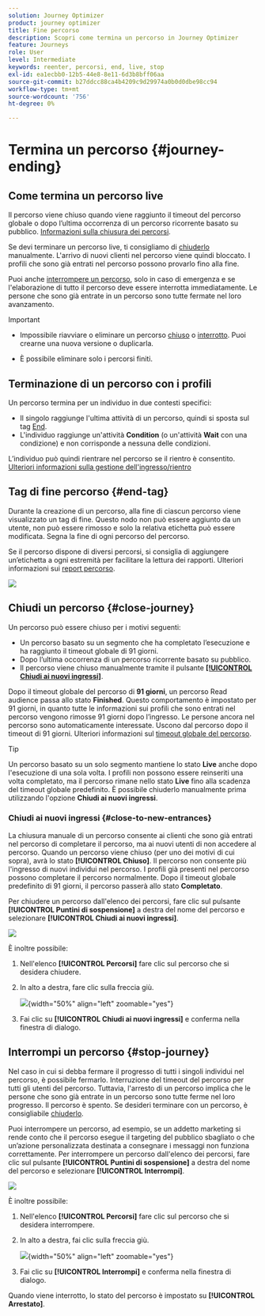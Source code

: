 ```yaml
---
solution: Journey Optimizer
product: journey optimizer
title: Fine percorso
description: Scopri come termina un percorso in Journey Optimizer
feature: Journeys
role: User
level: Intermediate
keywords: reenter, percorsi, end, live, stop
exl-id: ea1ecbb0-12b5-44e8-8e11-6d3b8bff06aa
source-git-commit: b27ddcc88ca4b4209c9d29974a0b0d0dbe98cc94
workflow-type: tm+mt
source-wordcount: '756'
ht-degree: 0%

---
```


# Termina un percorso {#journey-ending}

## Come termina un percorso live

Il percorso viene chiuso quando viene raggiunto il timeout del percorso globale o dopo l’ultima occorrenza di un percorso ricorrente basato su pubblico. [Informazioni sulla chiusura dei percorsi](#close-journey).

Se devi terminare un percorso live, ti consigliamo di [chiuderlo](#close-to-new-entrances) manualmente. L&#39;arrivo di nuovi clienti nel percorso viene quindi bloccato. I profili che sono già entrati nel percorso possono provarlo fino alla fine.

Puoi anche [interrompere un percorso](#stop-journey), solo in caso di emergenza e se l&#39;elaborazione di tutto il percorso deve essere interrotta immediatamente. Le persone che sono già entrate in un percorso sono tutte fermate nel loro avanzamento.

>[!IMPORTANT]
>
>* Impossibile riavviare o eliminare un percorso [chiuso](#close-journey) o [interrotto](#stop-journey). Puoi crearne una nuova versione o duplicarla.
>
>* È possibile eliminare solo i percorsi finiti.

## Terminazione di un percorso con i profili

Un percorso termina per un individuo in due contesti specifici:

* Il singolo raggiunge l&#39;ultima attività di un percorso, quindi si sposta sul tag [End](#end-tag).
* L&#39;individuo raggiunge un&#39;attività **Condition** (o un&#39;attività **Wait** con una condizione) e non corrisponde a nessuna delle condizioni.

L’individuo può quindi rientrare nel percorso se il rientro è consentito. [Ulteriori informazioni sulla gestione dell&#39;ingresso/rientro](../building-journeys/journey-properties.md#entrance)

## Tag di fine percorso {#end-tag}

Durante la creazione di un percorso, alla fine di ciascun percorso viene visualizzato un tag di fine. Questo nodo non può essere aggiunto da un utente, non può essere rimosso e solo la relativa etichetta può essere modificata. Segna la fine di ogni percorso del percorso.

Se il percorso dispone di diversi percorsi, si consiglia di aggiungere un’etichetta a ogni estremità per facilitare la lettura dei rapporti. Ulteriori informazioni sui [report percorso](../reports/live-report.md).

![](assets/journey-end.png)

## Chiudi un percorso {#close-journey}

Un percorso può essere chiuso per i motivi seguenti:

* Un percorso basato su un segmento che ha completato l’esecuzione e ha raggiunto il timeout globale di 91 giorni.
* Dopo l’ultima occorrenza di un percorso ricorrente basato su pubblico.
* Il percorso viene chiuso manualmente tramite il pulsante [**[!UICONTROL Chiudi ai nuovi ingressi]**](#close-to-new-entrances).

Dopo il timeout globale del percorso di **91 giorni**, un percorso Read audience passa allo stato **Finished**. Questo comportamento è impostato per 91 giorni, in quanto tutte le informazioni sui profili che sono entrati nel percorso vengono rimosse 91 giorni dopo l’ingresso. Le persone ancora nel percorso sono automaticamente interessate. Uscono dal percorso dopo il timeout di 91 giorni.  Ulteriori informazioni sul [timeout globale del percorso](../building-journeys/journey-properties.md#global_timeout).

>[!TIP]
>
>Un percorso basato su un solo segmento mantiene lo stato **Live** anche dopo l&#39;esecuzione di una sola volta. I profili non possono essere reinseriti una volta completato, ma il percorso rimane nello stato **Live** fino alla scadenza del timeout globale predefinito. È possibile chiuderlo manualmente prima utilizzando l&#39;opzione **Chiudi ai nuovi ingressi**.

### Chiudi ai nuovi ingressi {#close-to-new-entrances}

La chiusura manuale di un percorso consente ai clienti che sono già entrati nel percorso di completare il percorso, ma ai nuovi utenti di non accedere al percorso. Quando un percorso viene chiuso (per uno dei motivi di cui sopra), avrà lo stato **[!UICONTROL Chiuso]**. Il percorso non consente più l&#39;ingresso di nuovi individui nel percorso. I profili già presenti nel percorso possono completare il percorso normalmente. Dopo il timeout globale predefinito di 91 giorni, il percorso passerà allo stato **Completato**.

Per chiudere un percorso dall&#39;elenco dei percorsi, fare clic sul pulsante **[!UICONTROL Puntini di sospensione]** a destra del nome del percorso e selezionare **[!UICONTROL Chiudi ai nuovi ingressi]**.

![](assets/journey-finish-quick-action.png)

È inoltre possibile:

1. Nell&#39;elenco **[!UICONTROL Percorsi]** fare clic sul percorso che si desidera chiudere.
1. In alto a destra, fare clic sulla freccia giù.

   ![](assets/finish_drop_down_list.png){width="50%" align="left" zoomable="yes"}

1. Fai clic su **[!UICONTROL Chiudi ai nuovi ingressi]** e conferma nella finestra di dialogo.




## Interrompi un percorso {#stop-journey}

Nel caso in cui si debba fermare il progresso di tutti i singoli individui nel percorso, è possibile fermarlo. Interruzione del timeout del percorso per tutti gli utenti del percorso. Tuttavia, l&#39;arresto di un percorso implica che le persone che sono già entrate in un percorso sono tutte ferme nel loro progresso. Il percorso è spento. Se desideri terminare con un percorso, è consigliabile [chiuderlo](#close-journey).


Puoi interrompere un percorso, ad esempio, se un addetto marketing si rende conto che il percorso esegue il targeting del pubblico sbagliato o che un’azione personalizzata destinata a consegnare i messaggi non funziona correttamente. Per interrompere un percorso dall&#39;elenco dei percorsi, fare clic sul pulsante **[!UICONTROL Puntini di sospensione]** a destra del nome del percorso e selezionare **[!UICONTROL Interrompi]**.

![](assets/journey-finish-quick-action.png)

È inoltre possibile:

1. Nell&#39;elenco **[!UICONTROL Percorsi]** fare clic sul percorso che si desidera interrompere.
1. In alto a destra, fai clic sulla freccia giù.

   ![](assets/finish_drop_down_list2.png){width="50%" align="left" zoomable="yes"}

1. Fai clic su **[!UICONTROL Interrompi]** e conferma nella finestra di dialogo.

Quando viene interrotto, lo stato del percorso è impostato su **[!UICONTROL Arrestato]**.
